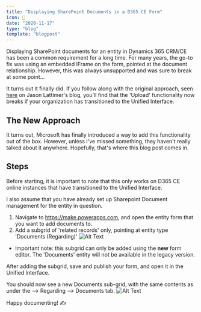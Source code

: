 ```yaml
---
title: "Displaying SharePoint Documents in a D365 CE Form"
icon: 📄
date: "2020-11-17"
type: "blog"
template: "blogpost"
---
```


Displaying SharePoint documents for an entity in Dynamics 365 CRM/CE has been a common requirement for a long time. For many years, the go-to fix was using an embedded IFrame on the form, pointed at the document relationship. However, this was always unsupported and was sure to break at some point...

It turns out it finally did. If you follow along with the original approach, seen [here](https://jlattimer.blogspot.com/2017/01/show-sharepoint-documents-on-main-form.html) on Jason Lattimer's blog, you'll find that the 'Upload' functionality now breaks if your organization has transitioned to the Unified Interface.

## The New Approach

It turns out, Microsoft has finally introduced a way to add this functionality out of the box. However, unless I've missed something, they haven't really talked about it anywhere. Hopefully, that's where this blog post comes in.

## Steps

Before starting, it is important to note that this only works on D365 CE online instances that have transitioned to the Unified Interface.

I also assume that you have already set up Sharepoint Document management for the entity in question.

1. Navigate to https://make.powerapps.com, and open the entity form that you want to add documents to.
2. Add a subgrid of 'related records' only, pointing at entity type 'Documents (Regarding)'
![Alt Text](https://dev-to-uploads.s3.amazonaws.com/i/y1tl8oeugte7enyp7fcd.png)

- Important note: this subgrid can only be added using the **new** form editor. The 'Documents' entity will not be available in the legacy version.

After adding the subgrid, save and publish your form, and open it in the Unified Interface.

You should now see a new Documents sub-grid, with the same contents as under the --> Regarding --> Documents tab.
![Alt Text](https://dev-to-uploads.s3.amazonaws.com/i/msstfoh20bu4xhi28l6c.png)

Happy documenting! ✍
